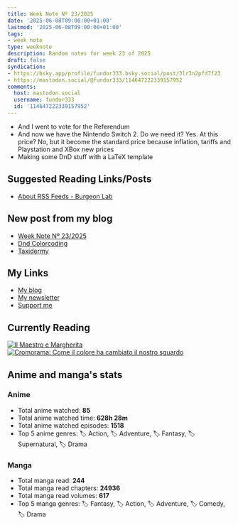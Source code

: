 ```yaml
---
title: Week Note Nº 23/2025
date: '2025-06-08T09:00:00+01:00'
lastmod: '2025-06-08T09:00:00+01:00'
tags:
- week note
type: weeknote
description: Random notes for week 23 of 2025
draft: false
syndication:
- https://bsky.app/profile/fundor333.bsky.social/post/3lr3n2pfd7f23
- https://mastodon.social/@fundor333/114647222339157952
comments:
  host: mastodon.social
  username: fundor333
  id: '114647222339157952'
---
```


- And I went to vote for the Referendum
- And now we have the Nintendo Switch 2. Do we need it? Yes. At this price? No, but it become the standard price because inflation, tariffs and Playstation and XBox new prices
- Making some DnD stuff with a LaTeX template

## Suggested Reading Links/Posts
- [About RSS Feeds - Burgeon Lab](https://www.burgeonlab.com/2025/about-rss-feeds/?utm_source=fundor333.com)
## New post from my blog
- [Week Note Nº 23/2025](https://fundor333.com/weeknotes/2025/23/?utm_source=fundor333.com)
- [Dnd Colorcoding](https://fundor333.com/micro/2025/06/dnd-colorcoding/?utm_source=fundor333.com)
- [Taxidermy](https://fundor333.com/micro/2025/06/taxidermy/?utm_source=fundor333.com)

## My Links
- [My blog](https://www.fundor333.com)
- [My newsletter](https://newsletter.digitaltearoom.com)
- [Support me](https://ko-fi.com/fundor333)

## Currently Reading
[![Il Maestro e Margherita](https://i.gr-assets.com/images/S/compressed.photo.goodreads.com/books/1449182290l/28095021._SX98_.jpg)](https://www.goodreads.com/review/show/7613476820?utm_medium=api&utm_source=rss) [![Cromorama: Come il colore ha cambiato il nostro sguardo](https://i.gr-assets.com/images/S/compressed.photo.goodreads.com/books/1505808761l/36266532._SX98_.jpg)](https://www.goodreads.com/review/show/5993206761?utm_medium=api&utm_source=rss)

## Anime and manga's stats

### **Anime**
- Total anime watched: **85**
- Total anime watched time: **628h 28m**
- Total anime watched episodes: **1518**
- Top 5 anime genres: 🏷️ Action, 🏷️ Adventure, 🏷️ Fantasy, 🏷️ Supernatural, 🏷️ Drama

### **Manga**
- Total manga read: **244**
- Total manga read chapters: **24936**
- Total manga read volumes: **617**
- Top 5 manga genres: 🏷️ Fantasy, 🏷️ Action, 🏷️ Adventure, 🏷️ Comedy, 🏷️ Drama
